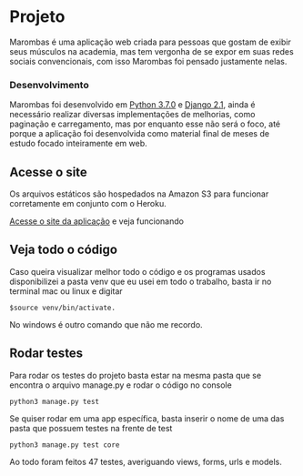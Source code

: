 # Projeto
Marombas é uma aplicação web criada para pessoas que gostam de exibir seus músculos na academia, mas tem vergonha de se expor em suas redes sociais convencionais, com isso Marombas foi pensado justamente nelas.

### Desenvolvimento
Marombas foi desenvolvido em [Python 3.7.0](https://www.python.org/) e [Django 2.1](https://www.djangoproject.com/), ainda é necessário realizar diversas implementações de melhorias, como paginação e carregamento, mas por enquanto esse não será o foco, até porque a aplicação foi desenvolvida como material final de meses de estudo focado inteiramente em web.

## Acesse o site
Os arquivos estáticos são hospedados na Amazon S3 para funcionar corretamente em conjunto com o Heroku.

[Acesse o site da aplicação](https://marombas.herokuapp.com/) e veja funcionando

## Veja todo o código
Caso queira visualizar melhor todo o código e os programas usados disponibilizei a pasta venv que eu usei em todo o trabalho, basta ir no terminal mac ou linux e digitar
```
$source venv/bin/activate. 
```
No windows é outro comando que não me recordo.

## Rodar testes
Para rodar os testes do projeto basta estar na mesma pasta que se encontra o arquivo manage.py e rodar o código no console
```
python3 manage.py test
```
Se quiser rodar em uma app específica, basta inserir o nome de uma das pasta que possuem testes na frente de test
```
python3 manage.py test core
```
Ao todo foram feitos 47 testes, averiguando views, forms, urls e models.
